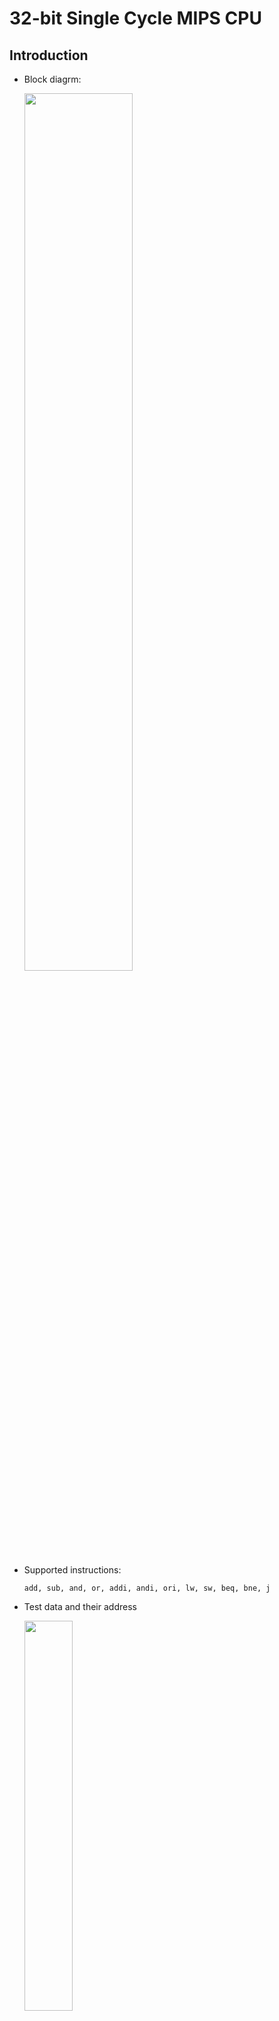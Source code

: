 # 32-bit Single Cycle MIPS CPU
## Introduction
* Block diagrm:

  <img src="https://github.com/user-attachments/assets/aed70956-0f8c-42c5-8242-2ac2c080d888" width="60%" height="60%">

* Supported instructions: 
  ```
  add, sub, and, or, addi, andi, ori, lw, sw, beq, bne, j
  ```

* Test data and their address

  <img src="https://github.com/user-attachments/assets/24cfe2d1-3121-4791-b400-51360d2ddc5d" width="40%" height="40%">


## Simulation Result
<img src="https://github.com/user-attachments/assets/de88ded4-e3e3-4a3c-957f-56b02909b4ea" width="100%" height="100%">


